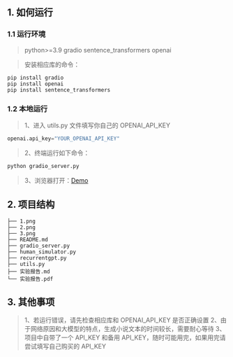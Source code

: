 ## 1. 如何运行

### 1.1 运行环境

> python>=3.9
> gradio
> sentence_transformers
> openai

> 安装相应库的命令：

```shell
pip install gradio
pip install openai
pip install sentence_transformers
```

### 1.2 本地运行

> 1、进入 utils.py 文件填写你自己的 OPENAI_API_KEY

```utils.py line:4
openai.api_key="YOUR_OPENAI_API_KEY"
```

> 2、终端运行如下命令：

```sh
python gradio_server.py
```

> 3、浏览器打开：[Demo](http://127.0.0.1:7860)

## 2. 项目结构

```
├── 1.png
├── 2.png
├── 3.png
├── README.md
├── gradio_server.py
├── human_simulator.py
├── recurrentgpt.py
├── utils.py
├── 实验报告.md
└── 实验报告.pdf
```

## 3. 其他事项

> 1、若运行错误，请先检查相应库和 OPENAI_API_KEY 是否正确设置
> 2、由于网络原因和大模型的特点，生成小说文本的时间较长，需要耐心等待
> 3、项目中自带了一个 API_KEY 和备用 API_KEY，随时可能用完，如果用完请尝试填写自己购买的 API_KEY
